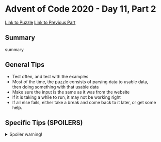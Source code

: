 # Advent of Code 2020 - Day 11, Part 2

[Link to Puzzle](https://adventofcode.com/2020/day/11#part2)
[Link to Previous Part](https://github.com/CodingAP/unofficial-aoc-syllabus/blob/main/years/2020/day11/part1.md)

## Summary
summary

## General Tips
- Test often, and test with the examples
- Most of the time, the puzzle consists of parsing data to usable data, then doing something with that usable data
- Make sure the input is the same as it was from the website
- If it is taking a while to run, it may not be working right
- If all else fails, either take a break and come back to it later, or get some help.

## Specific Tips (SPOILERS)
<details> <summary>Spoiler warning!</summary>

specific tips

</details>